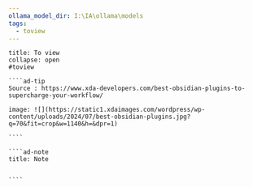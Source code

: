 ```yaml
---
ollama_model_dir: I:\IA\ollama\models
tags:
  - toview
---
```

 
`````ad-important
title: To view
collapse: open
#toview 

````ad-tip
Source : https://www.xda-developers.com/best-obsidian-plugins-to-supercharge-your-workflow/

image: ![](https://static1.xdaimages.com/wordpress/wp-content/uploads/2024/07/best-obsidian-plugins.jpg?q=70&fit=crop&w=1140&h=&dpr=1)

````

````ad-note
title: Note
 

````
`````
